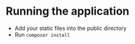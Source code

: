 # Running the application 

- Add your static files into the public directory
- Run `composer install`
